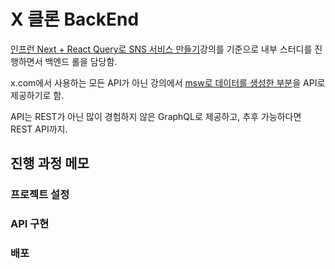 # X 클론 BackEnd

[인프런 Next + React Query로 SNS 서비스 만들기](https://www.inflearn.com/course/next-react-query-sns%EC%84%9C%EB%B9%84%EC%8A%A4)강의를 기준으로 내부 스터디를 진행하면서 백엔드 롤을 담당함.

x.com에서 사용하는 모든 API가 아닌 강의에서 [msw로 데이터를 생성한 부분](https://github.com/ZeroCho/z-com/tree/master/src/mocks)을 API로 제공하기로 함.

API는 REST가 아닌 많이 경험하지 않은 GraphQL로 제공하고, 추후 가능하다면 REST API까지.

## 진행 과정 메모

### 프로젝트 설정

### API 구현

### 배포

